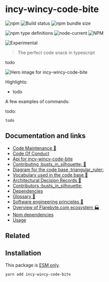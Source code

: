 # incy-wincy-code-bite

![npm](https://img.shields.io/npm/v/incy-wincy-code-bite) ![Build
status](https://github.com/flarebyte/incy-wincy-code-bite/actions/workflows/main.yml/badge.svg)
![npm bundle
size](https://img.shields.io/bundlephobia/min/incy-wincy-code-bite)

![npm type
definitions](https://img.shields.io/npm/types/incy-wincy-code-bite)
![node-current](https://img.shields.io/node/v/incy-wincy-code-bite)
![NPM](https://img.shields.io/npm/l/incy-wincy-code-bite)

![Experimental](https://img.shields.io/badge/status-experimental-blue)

> The perfect code snack in typescript

todo

![Hero image for incy-wincy-code-bite](incy-wincy-code-bite-hero-512.jpeg)

Highlights:

-   todo

A few examples of commands:

todo:

```
todo

```

## Documentation and links

-   [Code Maintenance :wrench:](MAINTENANCE.md)
-   [Code Of Conduct](CODE_OF_CONDUCT.md)
-   [Api for incy-wincy-code-bite](API.md)
-   [Contributing :busts\_in\_silhouette: :construction:](CONTRIBUTING.md)
-   [Diagram for the code base :triangular\_ruler:](INTERNAL.md)
-   [Vocabulary used in the code base :book:](CODE_VOCABULARY.md)
-   [Architectural Decision Records :memo:](DECISIONS.md)
-   [Contributors
    :busts\_in\_silhouette:](https://github.com/flarebyte/incy-wincy-code-bite/graphs/contributors)
-   [Dependencies](https://github.com/flarebyte/incy-wincy-code-bite/network/dependencies)
-   [Glossary
    :book:](https://github.com/flarebyte/overview/blob/main/GLOSSARY.md)
-   [Software engineering principles
    :gem:](https://github.com/flarebyte/overview/blob/main/PRINCIPLES.md)
-   [Overview of Flarebyte.com ecosystem
    :factory:](https://github.com/flarebyte/overview)
-   [Npm dependencies](DEPENDENCIES.md)
-   [Usage](USAGE.md)

## Related

## Installation

This package is [ESM
only](https://blog.sindresorhus.com/get-ready-for-esm-aa53530b3f77).

```bash
yarn add incy-wincy-code-bite
```
